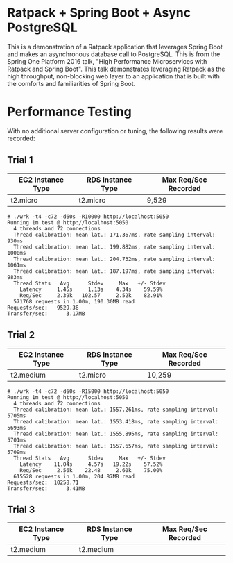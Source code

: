 Ratpack + Spring Boot + Async PostgreSQL
===

This is a demonstration of a Ratpack application that leverages Spring Boot and makes an asynchronous database call to PostgreSQL. This is from the Spring One Platform 2016 talk, "High Performance Microservices with Ratpack and Spring Boot". This talk demonstrates leveraging Ratpack as the high throughput, non-blocking web layer to an application that is built with the comforts and familiarities of Spring Boot.

Performance Testing
===

With no additional server configuration or tuning, the following results were recorded:

Trial 1
---

| EC2 Instance Type | RDS Instance Type | Max Req/Sec Recorded |
|-------------------|-------------------|----------------------|
| t2.micro          | t2.micro          | 9,529                |

```
# ./wrk -t4 -c72 -d60s -R10000 http://localhost:5050
Running 1m test @ http://localhost:5050
  4 threads and 72 connections
  Thread calibration: mean lat.: 171.367ms, rate sampling interval: 930ms
  Thread calibration: mean lat.: 199.882ms, rate sampling interval: 1000ms
  Thread calibration: mean lat.: 204.732ms, rate sampling interval: 1061ms
  Thread calibration: mean lat.: 187.197ms, rate sampling interval: 983ms
  Thread Stats   Avg      Stdev     Max   +/- Stdev
    Latency     1.45s     1.13s    4.34s    59.59%
    Req/Sec     2.39k   102.57     2.52k    82.91%
  571768 requests in 1.00m, 190.30MB read
Requests/sec:   9529.38
Transfer/sec:      3.17MB
```

Trial 2
---

| EC2 Instance Type | RDS Instance Type | Max Req/Sec Recorded |
|-------------------|-------------------|----------------------|
| t2.medium         | t2.micro          | 10,259               |

```
# ./wrk -t4 -c72 -d60s -R15000 http://localhost:5050
Running 1m test @ http://localhost:5050
  4 threads and 72 connections
  Thread calibration: mean lat.: 1557.261ms, rate sampling interval: 5705ms
  Thread calibration: mean lat.: 1553.418ms, rate sampling interval: 5693ms
  Thread calibration: mean lat.: 1555.895ms, rate sampling interval: 5701ms
  Thread calibration: mean lat.: 1557.657ms, rate sampling interval: 5709ms
  Thread Stats   Avg      Stdev     Max   +/- Stdev
    Latency    11.04s     4.57s   19.22s    57.52%
    Req/Sec     2.56k    22.48     2.60k    75.00%
  615528 requests in 1.00m, 204.87MB read
Requests/sec:  10258.71
Transfer/sec:      3.41MB
```

Trial 3
---

| EC2 Instance Type | RDS Instance Type | Max Req/Sec Recorded |
|-------------------|-------------------|----------------------|
| t2.medium         | t2.medium         |                      |
